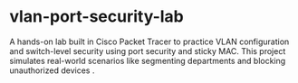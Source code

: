 # vlan-port-security-lab
A hands-on lab built in Cisco Packet Tracer to practice VLAN configuration and switch-level security using port security and sticky MAC. This project simulates real-world scenarios like segmenting departments and blocking unauthorized devices .
